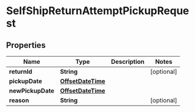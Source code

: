 
# SelfShipReturnAttemptPickupRequest

## Properties
Name | Type | Description | Notes
------------ | ------------- | ------------- | -------------
**returnId** | **String** |  |  [optional]
**pickupDate** | [**OffsetDateTime**](OffsetDateTime.md) |  | 
**newPickupDate** | [**OffsetDateTime**](OffsetDateTime.md) |  | 
**reason** | **String** |  |  [optional]



